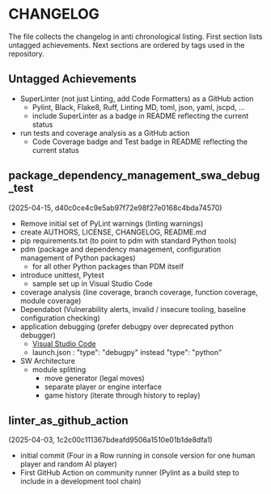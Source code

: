 # CHANGELOG

The file collects the changelog in anti chronological listing.
First section lists untagged achievements.
Next sections are ordered by tags used in the repository.

## Untagged Achievements

- SuperLinter (not just Linting, add Code Formatters) as a GitHub action
  - Pylint, Black, Flake8, Ruff, Linting MD, toml, json, yaml, jscpd, ...
  - include SuperLinter as a badge in README reflecting the current status
- run tests and coverage analysis as a GitHub action
  - Code Coverage badge and Test badge in README reflecting the current status

## package_dependency_management_swa_debug_test

(2025-04-15, d40c0ce4c9e5ab97f72e98f27e0168c4bda74570)

- Remove initial set of PyLint warnings (linting warnings)
- create AUTHORS, LICENSE, CHANGELOG, README.md
- pip requirements.txt (to point to pdm with standard Python tools)
- pdm (package and dependency management, configuration management of Python packages)
  - for all other Python packages than PDM itself
- introduce unittest, Pytest
  - sample set up in Visual Studio Code
- coverage analysis (line coverage, branch coverage, function coverage, module coverage)
- Dependabot (Vulnerability alerts, invalid / insecure tooling, baseline configuration checking)
- application debugging (prefer debugpy over deprecated python debugger)
  - [Visual Studio Code](https://code.visualstudio.com/docs/python/debugging)
  - launch.json : "type": "debugpy" instead "type": "python"
- SW Architecture
  - module splitting
    - move generator (legal moves)
    - separate player or engine interface
    - game history (iterate through history to replay)

## linter_as_github_action

(2025-04-03, 1c2c00c111367bdeafd9506a1510e01b1de8dfa1)

- initial commit (Four in a Row running in console version for one human player and random AI player)
- First GitHub Action on community runner (Pylint as a build step to include in a development tool chain)
